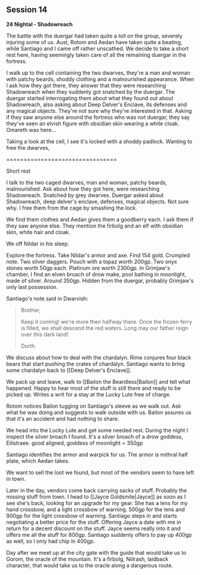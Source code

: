 ## Session 14

**24 Nightal - Shadowreach**

The battle with the duergar had taken quite a toll on the group, severely injuring some of us. Aust, Rotom and Aedan have taken quite a beating, while Santiago and I came off rather unscathed. We decide to take a short rest here, having seemingly taken care of all the remaining duergar in the fortress.

I walk up to the cell containing the two dwarves, they're a man and woman with patchy beards, shoddy clothing and a malnourished appearance. When I ask how they got there, they answer that they were researching Shadowreach when they suddenly got snatched by the duergar. The duergar started interrogating them about what they found out about Shadowreach, also asking about Deep Delver's Enclave, its defenses and any magical objects. They're not sure why they're interested in that. Asking if they saw anyone else around the fortress who was not duergar, they say they've seen an elvish figure with obsidian skin wearing a white cloak. Omareth was here...

Taking a look at the cell, I see it's locked with a shoddy padlock. Wanting to free the dwarves, 

================================

Short rest

I talk to the two caged dwarves, man and woman, patchy beards, malnourished. Ask about how they got here, were researching Shadowreach. Snatched by grey dwarves. Duergar asked about Shadowreach, deep delver's enclave, defenses, magical objects. Not sure why. I free them from the cage by smashing the lock.

We find them clothes and Aedan gives them a goodberry each. I ask them if they saw anyone else. They mention the firbolg and an elf with obsidian skin, white hair and cloak.

We off Nildar in his sleep. 

Explore the fortress. Take Nildar's armor and axe. Find 154 gold. Crumpled note. Two silver daggers. Pouch with a topaz worth 200gp. Two onyx stones worth 50gp each. Platinum ore worth 2300gp. In Grimjaw's chamber, I find an elven broach of drow make, pool bathing in moonlight, made of silver. Around 350gp. Hidden from the duergar, probably Grimjaw's only last possession.

Santiago's note said in Dwarvish:

> Brother, 
> 
> Keep it coming! we're more then halfway there. Once the frozen ferry is filled, we shall descend the red waters. Long may our father reign over this dark land!  
> 
> Durth

We discuss about how to deal with the chardalyn. Rime conjures four black bears that start pushing the crates of chardalyn. Santiago wants to bring some chardalyn back to [[Deep Delver's Enclave]].

We pack up and leave, walk to [[Bailon the Beardless|Bailon]] and tell what happened. Happy to hear most of the stuff is still there and ready to be picked up. Writes a writ for a stay at the Lucky Lute free of charge.

Rotom notices Bailon tugging on Santiago's sleeve as we walk out. Ask what he was doing and suggests to walk outside with us. Bailon assures us that it's an accident and had nothing to share.

We head into the Lucky Lute and get some needed rest. During the night I inspect the silver broach I found. It's a silver broach of a drow goddess, Eilistraee. good aligned, goddess of moonlight = 350gp

Santiago identifies the armor and warpick for us. The armor is mithral half plate, which Aedan takes.

We want to sell the loot we found, but most of the vendors seem to have left in town.

Later in the day, vendors come back carrying sacks of stuff. Probably the missing stuff from town. I head to [[Jayce Goldsmile|Jayce]] as soon as I see she's back, looking for an upgrade for my gear. She has a lens for my hand crossbow, and a light crossbow of warning. 500gp for the lens and 900gp for the light crossbow of warning. Santiago steps in and starts negotiating a better price for the stuff. Offering Jayce a date with me in return for a decent discount on the stuff. Jayce seems really into it and offers me all the stuff for 800gp. Santiago suddenly offers to pay up 400gp as well, so I only had chip in 400gp.

Day after we meet up at the city gate with the guide that would take us to Gorom, the oracle of the mountain. It's a firbolg, Niilrash, laidback character, that would take us to the oracle along a dangerous route.